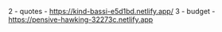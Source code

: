 2 - quotes - https://kind-bassi-e5d1bd.netlify.app/
3 - budget - https://pensive-hawking-32273c.netlify.app
